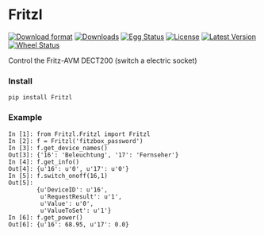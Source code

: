 Fritzl
======

[![Download format](https://pypip.in/format/Fritzl/badge.png)](https://pypi.python.org/pypi/Fritzl/)
[![Downloads](https://pypip.in/download/Fritzl/badge.png)](https://pypi.python.org/pypi/Fritzl/)
[![Egg Status](https://pypip.in/egg/Fritzl/badge.png)](https://pypi.python.org/pypi/Fritzl/)
[![License](https://pypip.in/license/Fritzl/badge.png)](https://pypi.python.org/pypi/Fritzl/)
[![Latest Version](https://pypip.in/version/Fritzl/badge.png)](https://pypi.python.org/pypi/Fritzl/)
[![Wheel Status](https://pypip.in/wheel/Fritzl/badge.png)](https://pypi.python.org/pypi/Fritzl/)


Control the Fritz-AVM DECT200 (switch a electric socket)

### Install

```
pip install Fritzl
```


### Example

```
In [1]: from Fritzl.Fritzl import Fritzl
In [2]: f = Fritzl('fitzbox_password')
In [3]: f.get_device_names()
Out[3]: {'16': 'Beleuchtung', '17': 'Fernseher'}
In [4]: f.get_info()
Out[4]: {u'16': u'0', u'17': u'0'}
In [5]: f.switch_onoff(16,1)
Out[5]: 
		{u'DeviceID': u'16',
		 u'RequestResult': u'1',
		 u'Value': u'0',
		 u'ValueToSet': u'1'}
In [6]: f.get_power()
Out[6]: {u'16': 68.95, u'17': 0.0}
```
